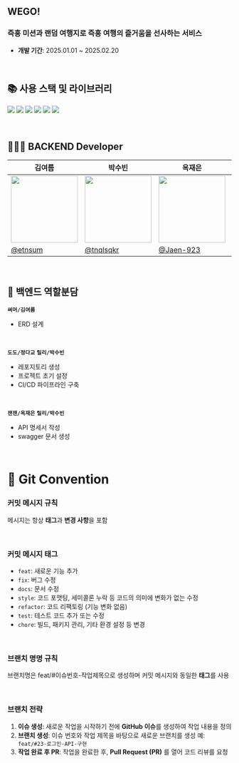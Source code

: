 ## WEGO!
### **즉흥 미션과 랜덤 여행지로 즉흥 여행의 즐거움을 선사하는 서비스**

- **개발 기간**: 2025.01.01 ~ 2025.02.20


<br/>

## 📚 사용 스택 및 라이브러리
<img src="https://img.shields.io/badge/node.js-5FA04E?style=for-the-badge&logo=Node.js&logoColor=white"> <img src="https://img.shields.io/badge/express.js-ffffff?style=for-the-badge&logo=express.js&logoColor=black"> <img src="https://img.shields.io/badge/nodemon-76D04B?style=for-the-badge&logo=Nodemon&logoColor=white">  <img src="https://img.shields.io/badge/MySQL-4479A1?style=for-the-badge&logo=mysql&logoColor=white">
<img src="https://img.shields.io/badge/Babel-F9DC3E?style=for-the-badge&logo=Babel&logoColor=black"> 
<img src="https://img.shields.io/badge/JWT-000000?style=for-the-badge&logo=JSON-Web-Tokens&logoColor=white">

<br/>

## 👩🏻‍💻 BACKEND Developer
| <center>김여름</center>| <center>박수빈</center>| <center>옥재은</center>| <center>👑 정다교</center>
| -------------------------------------------------------------------------------------------------- | ------------------------------------------------------------------------------------------------------- | ------------------------------------------------------------------------------------------------- | -------------------------------------------------------------------------------------------------
| <center> <img src="https://github.com/user-attachments/assets/eee96735-8b97-4260-9efa-253442f55bc8" width="150px" /></center> |<center> <img src="https://avatars.githubusercontent.com/u/129366603?v=4" width="150px" /></center> | <center> <img src="https://github.com/user-attachments/assets/c23bed8f-e5b7-4660-9c0d-93be51a0f186" width="150px" /></center> | <center> <img src="https://github.com/user-attachments/assets/d2a1921d-10e3-4aa2-9355-3c590dbda506" width="150px" /></center> |
| [@etnsum](https://github.com/etnsum) |[@tnqlsqkr](https://github.com/tnqlsqkr) |[@Jaen-923](https://github.com/Jaen-923) | [@hyunn0121](https://github.com/hyunn0121) | | |

<br/>

## 📌 백엔드 역할분담

**`써머/김여름`** 
* ERD 설계
  
<br/>

**`도도/정다교`** **`릴리/박수빈`**
* 레포지토리 생성
* 프로젝트 초기 설정
* CI/CD 파이프라인 구축

<br/>

**`잰잰/옥재은`** **`릴리/박수빈`**
* API 명세서 작성
* swagger 문서 생성

<br/>

# 📢 Git Convention

### 커밋 메시지 규칙

메시지는 항상 **태그**과 **변경 사항**을 포함

<br/>

### 커밋 메시지 태그

- `feat`: 새로운 기능 추가
- `fix`: 버그 수정
- `docs`: 문서 수정
- `style`: 코드 포맷팅, 세미콜론 누락 등 코드의 의미에 변화가 없는 수정
- `refactor`: 코드 리팩토링 (기능 변화 없음)
- `test`: 테스트 코드 추가 또는 수정
- `chore`: 빌드, 패키지 관리, 기타 환경 설정 등 변경

<br/>

### 브랜치 명명 규칙

브랜치명은 feat/#이슈번호-작업제목으로 생성하며 커밋 메시지와 동일한 **태그**를 사용

<br/>

### 브랜치 전략

1. **이슈 생성**: 새로운 작업을 시작하기 전에 **GitHub 이슈**를 생성하여 작업 내용을 정의
2. **브랜치 생성**: 이슈 번호와 작업 제목을 바탕으로 새로운 브랜치를 생성 예: `feat/#23-로그인-API-구현`
3. **작업 완료 후 PR**: 작업을 완료한 후, **Pull Request (PR)** 를 열어 코드 리뷰를 요청


